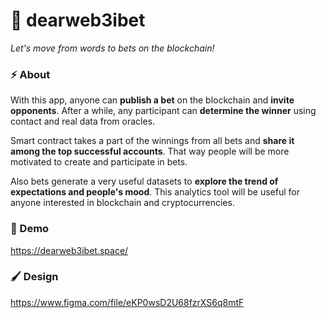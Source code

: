 # 🤞 dearweb3ibet

*Let's move from words to bets on the blockchain!*

### ⚡ About

With this app, anyone can **publish a bet** on the blockchain and **invite opponents**. After a while, any participant can **determine the winner** using contact and real data from oracles.

Smart contract takes a part of the winnings from all bets and **share it among the top successful accounts**. That way people will be more motivated to create and participate in bets.

Also bets generate a very useful datasets to **explore the trend of expectations and people's mood**. This analytics tool will be useful for anyone interested in blockchain and cryptocurrencies.

### 🔗 Demo 

https://dearweb3ibet.space/

### 🖌️ Design

https://www.figma.com/file/eKP0wsD2U68fzrXS6q8mtF